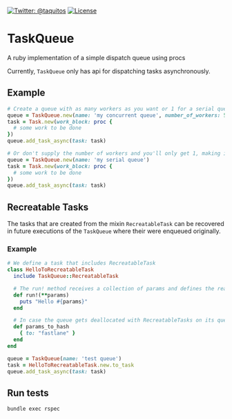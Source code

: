 [![Twitter: @taquitos](https://img.shields.io/badge/contact-@taquitos-blue.svg?style=flat)](https://twitter.com/taquitos)
[![License](https://img.shields.io/badge/license-MIT-green.svg?style=flat)](https://github.com/fastlane/TaskQueue/blob/master/LICENSE)

# TaskQueue
A ruby implementation of a simple dispatch queue using procs

Currently, `TaskQueue` only has api for dispatching tasks asynchronously.

## Example

```ruby
# Create a queue with as many workers as you want or 1 for a serial queue 
queue = TaskQueue.new(name: 'my concurrent queue', number_of_workers: 5)
task = Task.new(work_block: proc { 
  # some work to be done
})
queue.add_task_async(task: task)
```

```ruby
# Or don't supply the number of workers and you'll only get 1, making it a serial queue 
queue = TaskQueue.new(name: 'my serial queue')
task = Task.new(work_block: proc { 
  # some work to be done
})
queue.add_task_async(task: task)
```

## Recreatable Tasks

The tasks that are created from the mixin `RecreatableTask` can be recovered in future executions of the `TaskQueue` where their were enqueued originally.

### Example

```ruby
# We define a task that includes RecreatableTask
class HelloToRecreatableTask
  include TaskQueue::RecreatableTask

  # The run! method receives a collection of params and defines the real execution of the task itself.
  def run!(**params)
    puts "Hello #{params}"
  end

  # In case the queue gets deallocated with RecreatableTasks on its queue, the hash returned by this function will be stored. Make sure that all values are JSON encodable.
  def params_to_hash
    { to: "fastlane" }
  end
end

queue = TaskQueue(name: 'test queue')
task = HelloToRecreatableTask.new.to_task
queue.add_task_async(task: task)

```

## Run tests

```
bundle exec rspec
```

